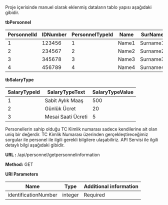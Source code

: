 Proje içerisinde manuel olarak eklenmiş dataların tablo yapısı aşağıdaki gibidir.


<b>tbPersonnel</b>

| PersonnelId   | IDNumber      |PersonnelTypeId| Name          | SurName       | DaysWorked    |OvertimeWorkedHours |
| ------------- | ------------- | ------------- | ------------- | ------------- | ------------- | -------------      |
| 1             | 123456        | 1             | Name1         | Surname1      | 22            | 0                  |
| 2             | 234567        | 2             | Name2         | Surname2      | 20            | 0                  |
| 3             | 345678        | 3             | Name3         | Surname3      | 22            | 10                 |
| 4             | 456789        | 4             | Name4         | Surname4      | 22            | 10                 |

<b>tbSalaryType</b>

| SalaryTypeId  |SalaryTypeText             |SalaryTypeValue|
| ------------- | -------------             | ------------- |
| 1             | Sabit Aylık Maaş          | 500           |
| 2             | Günlük Ücret              | 20            |
| 3             | Mesai Saati Ücreti        | 5             |


Personellerin sahip olduğu TC Kimlik numarası sadece kendilerine ait olan uniq bir değerdir. TC Kimlik Numarası üzerinden gerçekleştireceğimiz sorgular ile personel ile ilgili gerekli bilgilere ulaşabiliriz. API Servisi ile ilgili detaylı bilgi aşağıdaki gibidir.

<b>URL   :</b> /api/personnel/getpersonnelinformation 

<b>Method:</b> GET 

<b>URI Parameters</b>

| Name                 |Type           | Additional information |
| -------------        | ------------- | -------------          |
| identificationNumber | integer       | Required               |
